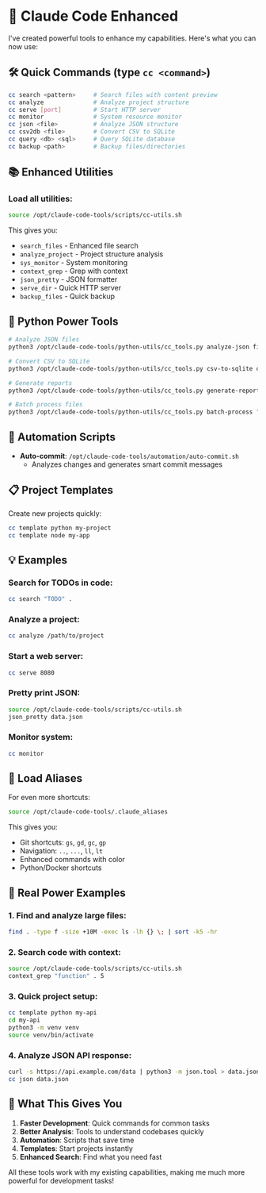 # 🚀 Claude Code Enhanced

I've created powerful tools to enhance my capabilities. Here's what you can now use:

## 🛠️ Quick Commands (type `cc <command>`)

```bash
cc search <pattern>     # Search files with content preview
cc analyze              # Analyze project structure  
cc serve [port]         # Start HTTP server
cc monitor              # System resource monitor
cc json <file>          # Analyze JSON structure
cc csv2db <file>        # Convert CSV to SQLite
cc query <db> <sql>     # Query SQLite database
cc backup <path>        # Backup files/directories
```

## 📚 Enhanced Utilities

### Load all utilities:
```bash
source /opt/claude-code-tools/scripts/cc-utils.sh
```

This gives you:
- `search_files` - Enhanced file search
- `analyze_project` - Project structure analysis
- `sys_monitor` - System monitoring
- `context_grep` - Grep with context
- `json_pretty` - JSON formatter
- `serve_dir` - Quick HTTP server
- `backup_files` - Quick backup

## 🐍 Python Power Tools

```bash
# Analyze JSON files
python3 /opt/claude-code-tools/python-utils/cc_tools.py analyze-json file.json

# Convert CSV to SQLite
python3 /opt/claude-code-tools/python-utils/cc_tools.py csv-to-sqlite data.csv

# Generate reports
python3 /opt/claude-code-tools/python-utils/cc_tools.py generate-report data.json

# Batch process files
python3 /opt/claude-code-tools/python-utils/cc_tools.py batch-process "*.txt" "wc -l {file}"
```

## 🤖 Automation Scripts

- **Auto-commit**: `/opt/claude-code-tools/automation/auto-commit.sh`
  - Analyzes changes and generates smart commit messages

## 📋 Project Templates

Create new projects quickly:
```bash
cc template python my-project
cc template node my-app
```

## 💡 Examples

### Search for TODOs in code:
```bash
cc search "TODO" .
```

### Analyze a project:
```bash
cc analyze /path/to/project
```

### Start a web server:
```bash
cc serve 8080
```

### Pretty print JSON:
```bash
source /opt/claude-code-tools/scripts/cc-utils.sh
json_pretty data.json
```

### Monitor system:
```bash
cc monitor
```

## 🔧 Load Aliases

For even more shortcuts:
```bash
source /opt/claude-code-tools/.claude_aliases
```

This gives you:
- Git shortcuts: `gs`, `gd`, `gc`, `gp`
- Navigation: `..`, `...`, `ll`, `lt`
- Enhanced commands with color
- Python/Docker shortcuts

## 🎯 Real Power Examples

### 1. Find and analyze large files:
```bash
find . -type f -size +10M -exec ls -lh {} \; | sort -k5 -hr
```

### 2. Search code with context:
```bash
source /opt/claude-code-tools/scripts/cc-utils.sh
context_grep "function" . 5
```

### 3. Quick project setup:
```bash
cc template python my-api
cd my-api
python3 -m venv venv
source venv/bin/activate
```

### 4. Analyze JSON API response:
```bash
curl -s https://api.example.com/data | python3 -m json.tool > data.json
cc json data.json
```

## 🚀 What This Gives You

1. **Faster Development**: Quick commands for common tasks
2. **Better Analysis**: Tools to understand codebases quickly
3. **Automation**: Scripts that save time
4. **Templates**: Start projects instantly
5. **Enhanced Search**: Find what you need fast

All these tools work with my existing capabilities, making me much more powerful for development tasks!